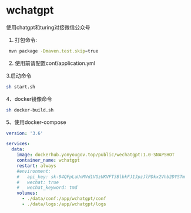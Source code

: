 # wchatgpt

  使用chatgpt和turing对接微信公众号

1. 打包命令:

```bash
 mvn package -Dmaven.test.skip=true  
```

2. 使用前请配置conf/application.yml

3.启动命令

```bash
sh start.sh
```

4、docker镜像命令

```bash
sh docker-build.sh
```

5、使用docker-compose
```yaml
version: '3.6'

services:
  data:
    image: dockerhub.yonyougov.top/public/wechatgpt:1.0-SNAPSHOT
    container_name: wchatgpt
    restart: always
    #environment:
    #   api_key: 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
    #   wechat: true
    #   wechat_keyword: tmd
    volumes:
      - ./data/conf:/app/wchatgpt/conf
      - ./data/logs:/app/wchatgpt/logs
```
